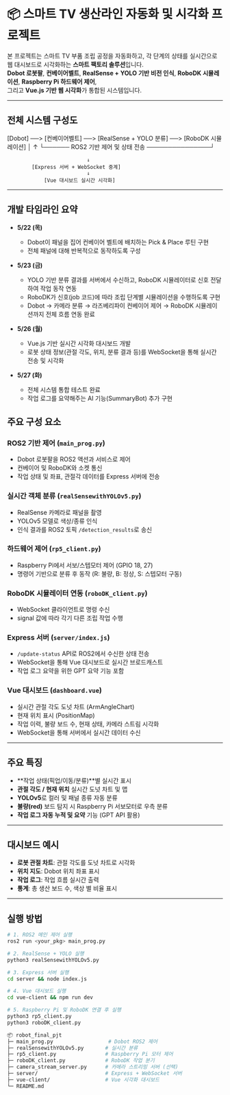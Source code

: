# 📦 스마트 TV 생산라인 자동화 및 시각화 프로젝트

본 프로젝트는 스마트 TV 부품 조립 공정을 자동화하고, 각 단계의 상태를 실시간으로 웹 대시보드로 시각화하는 **스마트 팩토리 솔루션**입니다.  
**Dobot 로봇팔**, **컨베이어벨트**, **RealSense + YOLO 기반 비전 인식**, **RoboDK 시뮬레이션**, **Raspberry Pi 하드웨어 제어**,  
그리고 **Vue.js 기반 웹 시각화**가 통합된 시스템입니다.

---

## 전체 시스템 구성도

[Dobot] ──> [컨베이어벨트] ──> [RealSense + YOLO 분류] ──> [RoboDK 시뮬레이션]
   │                                                 ↑
   └────── ROS2 기반 제어 및 상태 전송 ───────────────┘

                              ↓
            [Express 서버 + WebSocket 중계]
                              ↓
                [Vue 대시보드 실시간 시각화]



---

## 개발 타임라인 요약

- **5/22 (목)**  
  - Dobot이 패널을 집어 컨베이어 벨트에 배치하는 Pick & Place 루틴 구현  
  - 전체 패널에 대해 반복적으로 동작하도록 구성

- **5/23 (금)**  
  - YOLO 기반 분류 결과를 서버에서 수신하고, RoboDK 시뮬레이터로 신호 전달하여 작업 동작 연동  
  - RoboDK가 신호(job 코드)에 따라 조립 단계별 시뮬레이션을 수행하도록 구현  
  - Dobot → 카메라 분류 → 라즈베리파이 컨베이어 제어 → RoboDK 시뮬레이션까지 전체 흐름 연동 완료

- **5/26 (월)**  
  - Vue.js 기반 실시간 시각화 대시보드 개발  
  - 로봇 상태 정보(관절 각도, 위치, 분류 결과 등)를 WebSocket을 통해 실시간 전송 및 시각화

- **5/27 (화)**  
  - 전체 시스템 통합 테스트 완료  
  - 작업 로그를 요약해주는 AI 기능(SummaryBot) 추가 구현


## 주요 구성 요소

### ROS2 기반 제어 (`main_prog.py`)
- Dobot 로봇팔을 ROS2 액션과 서비스로 제어
- 컨베이어 및 RoboDK와 소켓 통신
- 작업 상태 및 좌표, 관절각 데이터를 Express 서버에 전송

### 실시간 객체 분류 (`realSensewithYOLOv5.py`)
- RealSense 카메라로 패널을 촬영
- YOLOv5 모델로 색상/종류 인식
- 인식 결과를 ROS2 토픽 `/detection_results`로 송신

### 하드웨어 제어 (`rp5_client.py`)
- Raspberry Pi에서 서보/스텝모터 제어 (GPIO 18, 27)
- 명령어 기반으로 분류 후 동작 (R: 불량, B: 정상, S: 스텝모터 구동)

### RoboDK 시뮬레이터 연동 (`roboDK_client.py`)
- WebSocket 클라이언트로 명령 수신
- signal 값에 따라 각기 다른 조립 작업 수행

### Express 서버 (`server/index.js`)
- `/update-status` API로 ROS2에서 수신한 상태 전송
- WebSocket을 통해 Vue 대시보드로 실시간 브로드캐스트
- 작업 로그 요약을 위한 GPT 요약 기능 포함

### Vue 대시보드 (`dashboard.vue`)
- 실시간 관절 각도 도넛 차트 (ArmAngleChart)
- 현재 위치 표시 (PositionMap)
- 작업 이력, 불량 보드 수, 현재 상태, 카메라 스트림 시각화
- WebSocket을 통해 서버에서 실시간 데이터 수신

---

## 주요 특징

- **작업 상태(픽업/이동/분류)**별 실시간 표시
- **관절 각도 / 현재 위치** 실시간 도넛 차트 및 맵
- **YOLOv5**로 컬러 및 패널 종류 자동 분류
- **불량(red)** 보드 탐지 시 Raspberry Pi 서보모터로 우측 분류
- **작업 로그 자동 누적 및 요약** 기능 (GPT API 활용)

---

## 대시보드 예시

- **로봇 관절 차트**: 관절 각도를 도넛 차트로 시각화
- **위치 지도**: Dobot 위치 좌표 표시
- **작업 로그**: 작업 흐름 실시간 출력
- **통계**: 총 생산 보드 수, 색상 별 비율 표시

---

## 실행 방법

```bash
# 1. ROS2 메인 제어 실행
ros2 run <your_pkg> main_prog.py

# 2. RealSense + YOLO 실행
python3 realSensewithYOLOv5.py

# 3. Express 서버 실행
cd server && node index.js

# 4. Vue 대시보드 실행
cd vue-client && npm run dev

# 5. Raspberry Pi 및 RoboDK 연결 후 실행
python3 rp5_client.py
python3 roboDK_client.py

📦 robot_final_pjt
├─ main_prog.py                  # Dobot ROS2 제어
├─ realSensewithYOLOv5.py       # 실시간 분류
├─ rp5_client.py                # Raspberry Pi 모터 제어
├─ roboDK_client.py             # RoboDK 작업 분기
├─ camera_stream_server.py      # 카메라 스트리밍 서버 (선택)
├─ server/                      # Express + WebSocket 서버
├─ vue-client/                  # Vue 시각화 대시보드
└─ README.md
